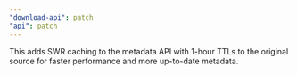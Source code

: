 ```yaml
---
"download-api": patch
"api": patch
---
```


This adds SWR caching to the metadata API with 1-hour TTLs to the original source for faster performance and more up-to-date metadata.
